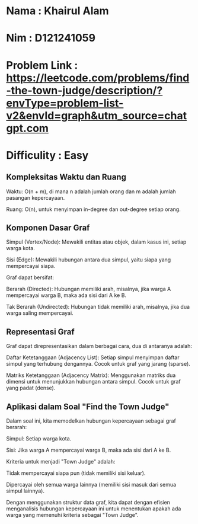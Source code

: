 # Nama : Khairul Alam
# Nim : D121241059
# Problem Link : https://leetcode.com/problems/find-the-town-judge/description/?envType=problem-list-v2&envId=graph&utm_source=chatgpt.com
# Difficulity : Easy


## Kompleksitas Waktu dan Ruang

Waktu: O(n + m), di mana n adalah jumlah orang dan m adalah jumlah pasangan kepercayaan.

Ruang: O(n), untuk menyimpan in-degree dan out-degree setiap orang.

## Komponen Dasar Graf

Simpul (Vertex/Node): Mewakili entitas atau objek, dalam kasus ini, setiap warga kota.

Sisi (Edge): Mewakili hubungan antara dua simpul, yaitu siapa yang mempercayai siapa.

Graf dapat bersifat:

Berarah (Directed): Hubungan memiliki arah, misalnya, jika warga A mempercayai warga B, maka ada sisi dari A ke B.

Tak Berarah (Undirected): Hubungan tidak memiliki arah, misalnya, jika dua warga saling mempercayai.

##  Representasi Graf

Graf dapat direpresentasikan dalam berbagai cara, dua di antaranya adalah:

Daftar Ketetanggaan (Adjacency List): Setiap simpul menyimpan daftar simpul yang terhubung dengannya. Cocok untuk graf yang jarang (sparse).

Matriks Ketetanggaan (Adjacency Matrix): Menggunakan matriks dua dimensi untuk menunjukkan hubungan antara simpul. Cocok untuk graf yang padat (dense).

##  Aplikasi dalam Soal "Find the Town Judge"

Dalam soal ini, kita memodelkan hubungan kepercayaan sebagai graf berarah:

Simpul: Setiap warga kota.

Sisi: Jika warga A mempercayai warga B, maka ada sisi dari A ke B.

Kriteria untuk menjadi "Town Judge" adalah:

Tidak mempercayai siapa pun (tidak memiliki sisi keluar).

Dipercayai oleh semua warga lainnya (memiliki sisi masuk dari semua simpul lainnya).

Dengan menggunakan struktur data graf, kita dapat dengan efisien menganalisis hubungan kepercayaan ini untuk menentukan apakah ada warga yang memenuhi kriteria sebagai "Town Judge".
